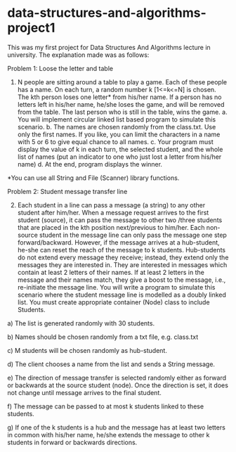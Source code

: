 # data-structures-and-algorithms-project1


This was my first project for Data Structures And Algorithms lecture in university. The explanation made was as follows:


Problem 1: Loose the letter and table

  1. N people are sitting around a table to play a game. Each of these people has a name. On each turn,
     a random number k [1<=k<=N] is chosen. The kth person loses one letter* from his/her name. 
     If a person has no letters left in his/her name, he/she loses the game, and will be removed from 
     the table. The last person who is still in the table, wins the game. 
        a. You will implement circular linked list based program to simulate this scenario. 
        b. The names are chosen randomly from the class.txt. Use only the first names. If you like,
           you can limit the characters in a name with 5 or 6 to give equal chance to all names. 
        c. Your program must display the value of k in each turn, the selected student, and the 
           whole list of names (put an indicator to one who just lost a letter from his/her name)
        d. At the end, program displays the winner. 
        
*You can use all String and File (Scanner) library functions. 


Problem 2: Student message transfer line

  2. Each student in a line can pass a message (a string) to any other student after him/her. When a 
     message request arrives to the first student (source), it can pass the message to other two /three 
     students that are placed in the kth position next/previous to him/her. Each non-source student 
     in the message line can only pass the message one step forward/backward. However, if the message 
     arrives at a hub-student, he-she can reset the reach of the message to k students. Hub-students do 
     not extend every message they receive; instead, they extend only the messages they are interested 
     in. They are interested in messages which contain at least 2 letters of their names. If at least 2 
     letters in the message and their names match, they give a boost to the message, i.e., re-initiate the 
     message line. You will write a program to simulate this scenario where the student message line is 
     modelled as a doubly linked list. You must create appropriate container (Node) class to include 
     Students. 
     
     
a) The list is generated randomly with 30 students. 

b) Names should be chosen randomly from a txt file, e.g. class.txt

c) M students will be chosen randomly as hub-student. 

d) The client chooses a name from the list and sends a String message.

e) The direction of message transfer is selected randomly either as forward or backwards at the source 
student (node). Once the direction is set, it does not change until message arrives to the final 
student.

f) The message can be passed to at most k students linked to these students. 

g) If one of the k students is a hub and the message has at least two letters in common with his/her 
name, he/she extends the message to other k students in forward or backwards directions. 
